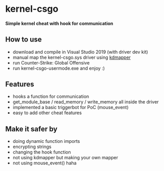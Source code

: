 # kernel-csgo

#### Simple kernel cheat with hook for communication

## How to use
- download and compile in Visual Studio 2019 (with driver dev kit)
- manual map the kernel-csgo.sys driver using [kdmapper](https://github.com/xxxrioxxx/kdmapperDriver)
- run Counter-Strike: Global Offensive
- run kernel-csgo-usermode.exe and enjoy :)

## Features
- hooks a function for communication
- get_module_base / read_memory / write_memory all inside the driver
- implemented a basic triggerbot for PoC (mouse_event)
- easy to add other cheat features

## Make it safer by
- doing dynamic function imports
- encrypting strings
- changing the hook function
- not using kdmapper but making your own mapper
- not using mouse_event() haha
